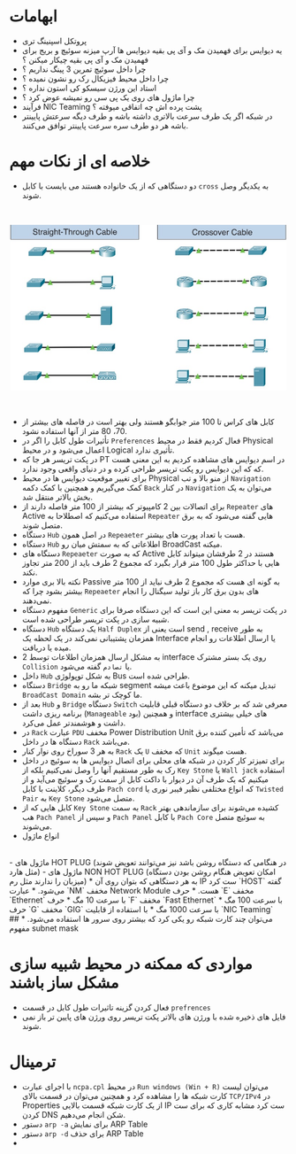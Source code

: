 # ابهامات
* پروتکل اسپنینگ تری
* یه دیوایس برای فهمیدن مک و آی پی بقیه دیوایس ها آرپ میزنه سوئیچ و بریج برای فهمیدن مک و آی پی بقیه چیکار میکنن ؟
* چرا داخل سوئیچ تمرین 3 پینگ نداریم ؟
* چرا داخل محیط فیزیکال رک رو نشون نمیده ؟
* استاد این ورژن سیسکو کی استون نداره ؟
* چرا ماژول های روی یک پی سی رو نمیشه عوض کرد ؟
* فرآیند NIC Teaming پشت پرده اش چه اتفاقی میوفته ؟
* در شبکه اگر یک طرف سرعت بالاتری داشته باشه و طرف دیگه سرعتش پایینتر باشه هر دو طرف سره سرعت پایینتر توافق می‌کنند.

# خلاصه ای از نکات مهم

* دو دستگاهی که از یک خانواده هستند می بایست با کابل  `cross`  به یکدیگر وصل شوند.

<br>
<p align="center">
    <img width="500" src="assets/pictures/01.png">
</p>
<br>

* کابل های کراس تا 100 متر جوابگو هستند ولی بهتر است در فاصله های بیشتر از 70، 80 متر از آنها استفاده نشود.
* تأثیرات طول کابل را اگر در `Preferences` فعال کردیم فقط در محیط Physical اعمال می‌شود و در محیط Logical تأثیری ندارد.
* در پکت تریسر هر جا که PT در اسم دیوایس های مشاهده کردیم به این معنی هست که که این دیوایس رو پکت تریسر طراحی کرده و در دنیای واقعی وجود ندارد.
* برای تغییر موقعیت دیوایس ها در محیط Physical از منو بالا و تب `Navigation` کمک می‌گیریم و همچنین با کمک دکمه `Back` در کنار `Navigation` می‌توان به یک بخش بالاتر منتقل شد.
* برای اتصالات بین 2 کامپیوتر که بیشتر از 100 متر فاصله دارند از `Repeater` های Active استفاده می‌کنیم که اصطلاحا به `Repeater` هایی گفته می‌شود که به برق متصل شوند.
* دستگاه `Hub` در اصل همون `Repeaeter` هست با تعداد پورت های بیشتر.
* دستگاه `Hub` اطلاعاتی که به سمتش میان رو BroadCast میکنه.
* دستگاه های `Repeaeter` که به صورت Active هستند در 2 طرفشان میتواند کابل هایی با حداکثر طول 100 متر قرار بگیرد که مجموع 2 طرف باید از 200 متر تجاوز نکند.
* نکته بالا بری موارد Passive به گونه ای هست که مجموع 2 طرف نباید از 100 متر بیشتر بشود چرا که `Repeaeter` های بدون برق کار باز تولید سیگنال را انجام نمی‌دهند.
* مفهوم دستگاه `Generic` در پکت تریسر به معنی این است که این دستگاه صرفا برای شبیه سازی در پکت تریسر طراحی شده است.
* دستگاه `Hub` یک دستگاه `Half Duplex` است یعنی از send , receive به طور همزمان پشتیبانی نمی‌کند در یک لحظه یک Interface یا ارسال اطلاعات رو انجام میده یا دریافت.
* به مشکل ارسال همزمان اطلاعات توسط 2 interface روی یک بستر مشترک `Collision` یا `تصادم` گفته می‌شود.
* داخل `Hub` به شکل توپولوژی Bus طراحی شده است.
* دستگاه `Bridge` شبکه ما رو به segment تبدیل میکنه که این موضوع باعث میشه `BroadCast Domain` ما کوچک تر بشه.
* بعد از `Hub` و `Bridge` دستگاه `Switch` معرفی شد که بر خلاف دو دستگاه قبلی قابلیت برنامه ریزی داشت (`Manageable` بود) و همچنین interface های خیلی بیشتری داشت و هوشمندتر عمل می‌کرد.
* در `Rack` عبارت `PDU` مخفف Power Distribution Unit می‌باشد که تأمین کننده برق دستگاه ها در داخل `Rack` می‌باشد.
* به هر 3 سوراخ روی نوار کنار `Rack` یک `U` که مخفف `Unit` هست میگوند.
* برای تمیزتر کار کردن در شبکه های محلی برای اتصال دیوایس ها به سوئیچ در داخل رک به طور مستقیم آنها را وصل نمی‌کنیم بلکه از `Key Stone` یا `Wall jack` استفاده میکنیم که یک طرف آن در دیوار با داکت کابل از سمت رک و سوئیچ می‌آید و از طرف دیگر، کلاینت با کابل `Pach cord` که انواع مختلفی نظیر فیبر نوری یا `Twisted Pair` به `Key Stone` متصل می‌شود.
* کابل هایی که از `Key Stone` به سمت `Rack` کشیده می‌شوند برای سازماندهی بهتر هب `Pach Panel` و سپس از `Pach Panel` با کابل `Pach Core` به سوئیچ متصل می‌شوند.
* انواع ماژول 
<br>
    - ماژول های HOT PLUG (در هنگامی که دستگاه روشن باشد نیز می‌توانند تعویض شوند مثل هارد)
    - ماژول های NON HOT PLUG (امکان تعویض هنگام روشن بودن دستگاه میزبان را ندارند مثل رم)
* به هر دستگاهی که بتوان روی آن IP ست کرد `HOST` گفته می‌شود.
* عبارت `NM` مخفف Network Module هست.
* حرف `E` مخفف `Ethernet` با سرعت 10 مگ
* حرف `F` مخفف `Fast Ethernet` با سرعت 100 مگ
* حرف `G` مخفف `GIG` با سرعت 1000 مگ 
* با استفاده از قابلیت `NIC Teaming` می‌توان چند کارت شبکه رو یکی کرد که بیشتر روی سرور ها استفاده می‌شود.
* 
## مفهوم subnet mask

# مواردی که ممکنه در محیط شبیه سازی مشکل ساز باشند
* فعال کردن گزینه تاثیرات طول کابل در قسمت `prefrences`
* فایل های ذخیره شده با ورژن های بالاتر پکت تریسر روی ورژن های پایین تر باز نمی شوند.

# ترمینال
* با اجرای عبارت `ncpa.cpl` در محیط `Run windows (Win + R)` می‌توان لیست کارت شبکه ها را مشاهده کرد و همچنین می‌توان در قسمت بالای `TCP/IPv4` در Properties از یک کارت شبکه قسمت بالایی IP ست کرد مشابه کاری که برای ست کردن DNS شکن انجام می‌دهیم.
* دستور `arp -a` برای نمایش ARP Table
* دستور `arp -d` برای حذف ARP Table
* 